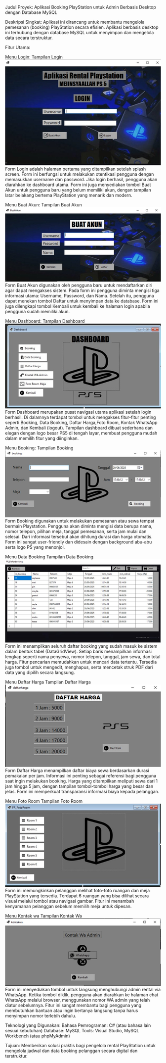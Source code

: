 Judul Proyek:
Aplikasi Booking PlayStation untuk Admin Berbasis Desktop dengan Database MySQL

Deskripsi Singkat:
Aplikasi ini dirancang untuk membantu mengelola pemesanan (booking) PlayStation secara efisien. Aplikasi berbasis desktop ini terhubung dengan database MySQL untuk menyimpan dan mengelola data secara terstruktur.

Fitur Utama:

Menu Login:
Tampilan Login
![Login](https://github.com/Spta22/Tugas-Pemrograman-Visual/blob/main/Form%20Login.jpeg)
Form Login adalah halaman pertama yang ditampilkan setelah splash screen. Form ini berfungsi untuk melakukan otentikasi pengguna dengan memasukkan username dan password. Jika login berhasil, pengguna akan diarahkan ke dashboard utama. Form ini juga menyediakan tombol Buat Akun untuk pengguna baru yang belum memiliki akun, dengan tampilan latar belakang bertema PlayStation yang menarik dan modern.

Menu Buat Akun:
Tampilan Buat Akun
![Buat Akun](https://github.com/Spta22/Tugas-Pemrograman-Visual/blob/main/Form%20Buat%20Akun.jpeg)
Form Buat Akun digunakan oleh pengguna baru untuk mendaftarkan diri agar dapat mengakses sistem. Pada form ini pengguna diminta mengisi tiga informasi utama: Username, Password, dan Nama. Setelah itu, pengguna dapat menekan tombol Daftar untuk menyimpan data ke database. Form ini juga dilengkapi tombol Kembali untuk kembali ke halaman login apabila pengguna sudah memiliki akun.

Menu Dashboard:
Tampilan Dashboard
![Dashboard](https://github.com/Spta22/Tugas-Pemrograman-Visual/blob/main/Form%20Dashboard.jpeg)
Form Dashboard merupakan pusat navigasi utama aplikasi setelah login berhasil. Di dalamnya terdapat tombol untuk mengakses fitur-fitur penting seperti Booking, Data Booking, Daftar Harga,Foto Room, Kontak WhatsApp Admin, dan Kembali (logout). Tampilan dashboard dibuat sederhana dan elegan dengan logo besar PS5 di tengah layar, membuat pengguna mudah dalam memilih fitur yang diinginkan.

Menu Booking:
Tampilan Booking
![Booking](https://github.com/Spta22/Tugas-Pemrograman-Visual/blob/main/Form%20Booking.jpeg)
Form Booking digunakan untuk melakukan pemesanan atau sewa tempat bermain Playstation. Pengguna akan diminta mengisi data berupa nama, nomor telepon, pilihan meja, tanggal pemesanan, serta jam mulai dan selesai. Dari informasi tersebut akan dihitung durasi dan harga otomatis. Form ini sangat user-friendly dan didesain dengan background abu-abu serta logo PS yang menonjol.

Menu Data Booking
Tampilan Data Booking
![Data Booking](https://github.com/Spta22/Tugas-Pemrograman-Visual/blob/main/Form%20Data%20Booking.jpeg)
Form ini menampilkan seluruh daftar booking yang sudah masuk ke sistem dalam bentuk tabel (DataGridView). Setiap baris menampilkan informasi lengkap seperti nama penyewa, nomor telepon, tanggal, jam sewa, dan total harga. Fitur pencarian memudahkan untuk mencari data tertentu. Tersedia juga tombol untuk mengedit, menghapus, serta mencetak struk PDF dari data yang dipilih secara langsung.

Menu Daftar Harga
Tampilan Daftar Harga
![Daftar Harga](https://github.com/Spta22/Tugas-Pemrograman-Visual/blob/main/Form%20Daftar%20Harga.jpeg)
Form Daftar Harga menampilkan daftar biaya sewa berdasarkan durasi pemakaian per jam. Informasi ini penting sebagai referensi bagi pengguna saat ingin melakukan booking. Harga yang ditampilkan meliputi sewa dari 1 jam hingga 5 jam, dengan tampilan tombol-tombol harga yang besar dan jelas. Form ini memperkuat transparansi informasi biaya kepada pelanggan.

Menu Foto Room
Tampilan Foto Room
![Foto Room](https://github.com/Spta22/Tugas-Pemrograman-Visual/blob/main/Form%20Foto%20Room.jpeg)
Form ini memungkinkan pelanggan melihat foto-foto ruangan dan meja PlayStation yang tersedia. Terdapat 6 ruangan yang bisa dilihat secara visual melalui tombol atau navigasi gambar. Fitur ini menambah kenyamanan pelanggan sebelum memilih meja untuk dipesan.

Menu Kontak wa
Tampilan Kontak Wa
![Kontak wa](https://github.com/Spta22/Tugas-Pemrograman-Visual/blob/main/Form%20KontaWa.jpeg)
Form ini menyediakan tombol untuk langsung menghubungi admin rental via WhatsApp. Ketika tombol diklik, pengguna akan diarahkan ke halaman chat WhatsApp melalui browser, menggunakan nomor WA admin yang telah diatur sebelumnya. Fitur ini sangat membantu bagi pengguna yang membutuhkan bantuan atau ingin bertanya langsung tanpa harus menyimpan nomor terlebih dahulu. 


Teknologi yang Digunakan:
Bahasa Pemrograman: C# (atau bahasa lain sesuai kebutuhan)
Database: MySQL
Tools: Visual Studio, MySQL Workbench (atau phpMyAdmin)

Tujuan:
Memberikan solusi praktis bagi pengelola rental PlayStation untuk mengelola jadwal dan data booking pelanggan secara digital dan terstruktur.
